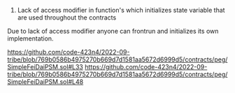 1. Lack of access modifier in function's which initializes state variable that are used throughout the contracts

Due to lack of access modifier anyone can frontrun and initializes its own implementation.

https://github.com/code-423n4/2022-09-tribe/blob/769b0586b4975270b669d7d1581aa5672d6999d5/contracts/peg/SimpleFeiDaiPSM.sol#L33
https://github.com/code-423n4/2022-09-tribe/blob/769b0586b4975270b669d7d1581aa5672d6999d5/contracts/peg/SimpleFeiDaiPSM.sol#L48


